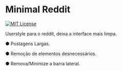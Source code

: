 
# Minimal Reddit

[![MIT License](https://img.shields.io/badge/License-MIT-green.svg)](https://choosealicense.com/licenses/mit/)

Userstyle para o reddit, deixa a interface mais limpa.



 ● Postagens Largas.

 ● Remoção de elementos desnecessários.

 ● Remova/Minimize a barra lateral.





